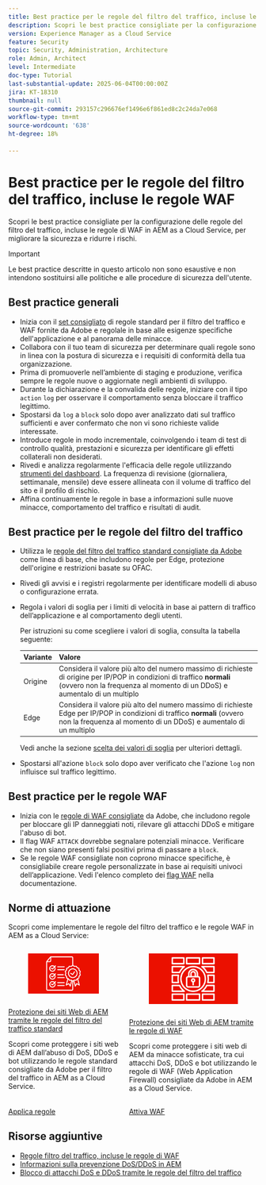 ```yaml
---
title: Best practice per le regole del filtro del traffico, incluse le regole WAF
description: Scopri le best practice consigliate per la configurazione delle regole del filtro del traffico, incluse le regole di WAF in AEM as a Cloud Service, per migliorare la sicurezza e ridurre i rischi.
version: Experience Manager as a Cloud Service
feature: Security
topic: Security, Administration, Architecture
role: Admin, Architect
level: Intermediate
doc-type: Tutorial
last-substantial-update: 2025-06-04T00:00:00Z
jira: KT-18310
thumbnail: null
source-git-commit: 293157c296676ef1496e6f861ed8c2c24da7e068
workflow-type: tm+mt
source-wordcount: '638'
ht-degree: 18%

---
```


# Best practice per le regole del filtro del traffico, incluse le regole WAF

Scopri le best practice consigliate per la configurazione delle regole del filtro del traffico, incluse le regole di WAF in AEM as a Cloud Service, per migliorare la sicurezza e ridurre i rischi.

>[!IMPORTANT]
>
>Le best practice descritte in questo articolo non sono esaustive e non intendono sostituirsi alle politiche e alle procedure di sicurezza dell&#39;utente.

## Best practice generali

- Inizia con il [set consigliato](./overview.md#adobe-recommended-rules) di regole standard per il filtro del traffico e WAF fornite da Adobe e regolale in base alle esigenze specifiche dell&#39;applicazione e al panorama delle minacce.
- Collabora con il tuo team di sicurezza per determinare quali regole sono in linea con la postura di sicurezza e i requisiti di conformità della tua organizzazione.
- Prima di promuoverle nell’ambiente di staging e produzione, verifica sempre le regole nuove o aggiornate negli ambienti di sviluppo.
- Durante la dichiarazione e la convalida delle regole, iniziare con il tipo `action` `log` per osservare il comportamento senza bloccare il traffico legittimo.
- Spostarsi da `log` a `block` solo dopo aver analizzato dati sul traffico sufficienti e aver confermato che non vi sono richieste valide interessate.
- Introduce regole in modo incrementale, coinvolgendo i team di test di controllo qualità, prestazioni e sicurezza per identificare gli effetti collaterali non desiderati.
- Rivedi e analizza regolarmente l&#39;efficacia delle regole utilizzando [strumenti del dashboard](https://github.com/adobe/AEMCS-CDN-Log-Analysis-Tooling). La frequenza di revisione (giornaliera, settimanale, mensile) deve essere allineata con il volume di traffico del sito e il profilo di rischio.
- Affina continuamente le regole in base a informazioni sulle nuove minacce, comportamento del traffico e risultati di audit.

## Best practice per le regole del filtro del traffico

- Utilizza le [regole del filtro del traffico standard consigliate da Adobe](https://experienceleague.adobe.com/en/docs/experience-manager-cloud-service/content/security/traffic-filter-rules-including-waf#recommended-starter-rules) come linea di base, che includono regole per Edge, protezione dell&#39;origine e restrizioni basate su OFAC.
- Rivedi gli avvisi e i registri regolarmente per identificare modelli di abuso o configurazione errata.
- Regola i valori di soglia per i limiti di velocità in base ai pattern di traffico dell’applicazione e al comportamento degli utenti.

  Per istruzioni su come scegliere i valori di soglia, consulta la tabella seguente:

  | Variante | Valore |
  | :--------- | :------- |
  | Origine | Considera il valore più alto del numero massimo di richieste di origine per IP/POP in condizioni di traffico **normali** (ovvero non la frequenza al momento di un DDoS) e aumentalo di un multiplo |
  | Edge | Considera il valore più alto del numero massimo di richieste Edge per IP/POP in condizioni di traffico **normali** (ovvero non la frequenza al momento di un DDoS) e aumentalo di un multiplo |

  Vedi anche la sezione [scelta dei valori di soglia](../blocking-dos-attack-using-traffic-filter-rules.md#choosing-threshold-values) per ulteriori dettagli.

- Spostarsi all&#39;azione `block` solo dopo aver verificato che l&#39;azione `log` non influisce sul traffico legittimo.

## Best practice per le regole WAF

- Inizia con le [regole di WAF consigliate](https://experienceleague.adobe.com/en/docs/experience-manager-cloud-service/content/security/traffic-filter-rules-including-waf#recommended-nonwaf-starter-rules) da Adobe, che includono regole per bloccare gli IP danneggiati noti, rilevare gli attacchi DDoS e mitigare l&#39;abuso di bot.
- Il flag WAF `ATTACK` dovrebbe segnalare potenziali minacce. Verificare che non siano presenti falsi positivi prima di passare a `block`.
- Se le regole WAF consigliate non coprono minacce specifiche, è consigliabile creare regole personalizzate in base ai requisiti univoci dell’applicazione. Vedi l&#39;elenco completo dei [flag WAF](https://experienceleague.adobe.com/en/docs/experience-manager-cloud-service/content/security/traffic-filter-rules-including-waf#waf-flags-list) nella documentazione.

## Norme di attuazione

Scopri come implementare le regole del filtro del traffico e le regole WAF in AEM as a Cloud Service:

<!-- CARDS
{target = _self}

* ./use-cases/using-traffic-filter-rules.md
  {title = Protecting AEM websites using standard traffic filter rules}
  {description = Learn how to protect AEM websites from DoS, DDoS and bot abuse using Adobe-recommended standard traffic filter rules in AEM as a Cloud Service.}
  {image = ./assets/use-cases/using-traffic-filter-rules.png}
  {cta = Apply Rules}

* ./use-cases/using-waf-rules.md
  {title = Protecting AEM websites using WAF traffic filter rules}
  {description = Learn how to protect AEM websites from sophisticated threats including DoS, DDoS, and bot abuse using Adobe-recommended Web Application Firewall (WAF) traffic filter rules in AEM as a Cloud Service.}
  {image = ./assets/use-cases/using-waf-rules.png}
  {cta = Activate WAF}
-->
<!-- START CARDS HTML - DO NOT MODIFY BY HAND -->
<div class="columns">
    <div class="column is-half-tablet is-half-desktop is-one-third-widescreen" aria-label="Protecting AEM websites using standard traffic filter rules">
        <div class="card" style="height: 100%; display: flex; flex-direction: column; height: 100%;">
            <div class="card-image">
                <figure class="image x-is-16by9">
                    <a href="./use-cases/using-traffic-filter-rules.md" title="Protezione dei siti web di AEM tramite le regole standard per il filtro del traffico" target="_self" rel="referrer">
                        <img class="is-bordered-r-small" src="./assets/use-cases/using-traffic-filter-rules.png" alt="Protezione dei siti web di AEM tramite le regole standard per il filtro del traffico"
                             style="width: 100%; aspect-ratio: 16 / 9; object-fit: cover; overflow: hidden; display: block; margin: auto;">
                    </a>
                </figure>
            </div>
            <div class="card-content is-padded-small" style="display: flex; flex-direction: column; flex-grow: 1; justify-content: space-between;">
                <div class="top-card-content">
                    <p class="headline is-size-6 has-text-weight-bold">
                        <a href="./use-cases/using-traffic-filter-rules.md" target="_self" rel="referrer" title="Protezione dei siti web di AEM tramite le regole standard per il filtro del traffico">Protezione dei siti Web di AEM tramite le regole del filtro del traffico standard</a>
                    </p>
                    <p class="is-size-6">Scopri come proteggere i siti web di AEM dall’abuso di DoS, DDoS e bot utilizzando le regole standard consigliate da Adobe per il filtro del traffico in AEM as a Cloud Service.</p>
                </div>
                <a href="./use-cases/using-traffic-filter-rules.md" target="_self" rel="referrer" class="spectrum-Button spectrum-Button--outline spectrum-Button--primary spectrum-Button--sizeM" style="align-self: flex-start; margin-top: 1rem;">
                    <span class="spectrum-Button-label has-no-wrap has-text-weight-bold">Applica regole</span>
                </a>
            </div>
        </div>
    </div>
    <div class="column is-half-tablet is-half-desktop is-one-third-widescreen" aria-label="Protecting AEM websites using WAF rules">
        <div class="card" style="height: 100%; display: flex; flex-direction: column; height: 100%;">
            <div class="card-image">
                <figure class="image x-is-16by9">
                    <a href="./use-cases/using-waf-rules.md" title="Protezione dei siti web di AEM tramite le regole di WAF" target="_self" rel="referrer">
                        <img class="is-bordered-r-small" src="./assets/use-cases/using-waf-rules.png" alt="Protezione dei siti web di AEM tramite le regole di WAF"
                             style="width: 100%; aspect-ratio: 16 / 9; object-fit: cover; overflow: hidden; display: block; margin: auto;">
                    </a>
                </figure>
            </div>
            <div class="card-content is-padded-small" style="display: flex; flex-direction: column; flex-grow: 1; justify-content: space-between;">
                <div class="top-card-content">
                    <p class="headline is-size-6 has-text-weight-bold">
                        <a href="./use-cases/using-waf-rules.md" target="_self" rel="referrer" title="Protezione dei siti web di AEM tramite le regole di WAF">Protezione dei siti Web di AEM tramite le regole di WAF</a>
                    </p>
                    <p class="is-size-6">Scopri come proteggere i siti web di AEM da minacce sofisticate, tra cui attacchi DoS, DDoS e bot utilizzando le regole di WAF (Web Application Firewall) consigliate da Adobe in AEM as a Cloud Service.</p>
                </div>
                <a href="./use-cases/using-waf-rules.md" target="_self" rel="referrer" class="spectrum-Button spectrum-Button--outline spectrum-Button--primary spectrum-Button--sizeM" style="align-self: flex-start; margin-top: 1rem;">
                    <span class="spectrum-Button-label has-no-wrap has-text-weight-bold">Attiva WAF</span>
                </a>
            </div>
        </div>
    </div>
</div>
<!-- END CARDS HTML - DO NOT MODIFY BY HAND -->

## Risorse aggiuntive

- [Regole filtro del traffico, incluse le regole di WAF](https://experienceleague.adobe.com/it/docs/experience-manager-cloud-service/content/security/traffic-filter-rules-including-waf)
- [Informazioni sulla prevenzione DoS/DDoS in AEM](https://experienceleague.adobe.com/en/docs/experience-manager-learn/foundation/security/understanding-dos-and-prevention-approaches)
- [Blocco di attacchi DoS e DDoS tramite le regole del filtro del traffico](https://experienceleague.adobe.com/it/docs/experience-manager-learn/cloud-service/security/blocking-dos-attack-using-traffic-filter-rules)

